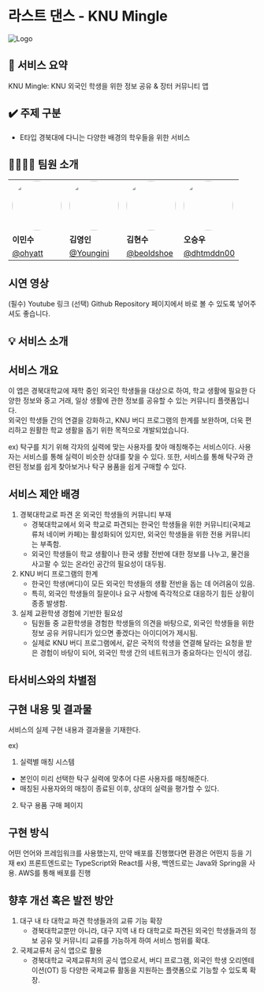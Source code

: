 # 라스트 댄스 - KNU Mingle
<img src="https://github.com/user-attachments/assets/eed6b6ba-9430-4805-80fc-d68ca6372aee" alt="Logo" />

## 📌 서비스 요약
KNU Mingle: KNU 외국인 학생을 위한 정보 공유 & 장터 커뮤니티 앱

## ✔️ 주제 구분
- E타입 경북대에 다니는 다양한 배경의 학우들을 위한 서비스
  
## 🧑‍🧑‍🧒‍🧒 팀원 소개

|                         |                         |                         |                         |
|-------------------------|-------------------------|-------------------------|-------------------------|
| <img src="https://github.com/ohyatt.png" width="100" height="100" style="border-radius:50%;"> | <img src="https://github.com/Youngini.png" width="100" height="100" style="border-radius:50%;"> | <img src="https://github.com/beoldshoe.png" width="100" height="100" style="border-radius:50%;"> | <img src="https://github.com/dhtmddn00.png" width="100" height="100" style="border-radius:50%;"> |
| **이민수**              | **김영인**              | **김현수**              | **오승우**              |
| [@ohyatt](https://github.com/ohyatt)  | [@Youngini](https://github.com/Youngini) | [@beoldshoe](https://github.com/beoldshoe) | [@dhtmddn00](https://github.com/dhtmddn00) |

## 시연 영상
(필수) Youtube 링크
(선택) Github Repository 페이지에서 바로 볼 수 있도록 넣어주셔도 좋습니다.

## 💡 서비스 소개
## 서비스 개요
이 앱은 경북대학교에 재학 중인 외국인 학생들을 대상으로 하여, 학교 생활에 필요한 다양한 정보와 중고 거래, 일상 생활에 관한 정보를 공유할 수 있는 커뮤니티 플랫폼입니다. 
<br>
외국인 학생들 간의 연결을 강화하고, KNU 버디 프로그램의 한계를 보완하며, 더욱 편리하고 원활한 학교 생활을 돕기 위한 목적으로 개발되었습니다.

ex) 
탁구를 치기 위해 각자의 실력에 맞는 사용자를 찾아 매칭해주는 서비스이다.
사용자는 서비스를 통해 실력이 비슷한 상대를 찾을 수 있다.
또한, 서비스를 통해 탁구와 관련된 정보를 쉽게 찾아보거나 탁구 용품을 쉽게 구매할 수 있다.

## 서비스 제안 배경
1. 경북대학교로 파견 온 외국인 학생들의 커뮤니티 부재
   - 경북대학교에서 외국 학교로 파견되는 한국인 학생들을 위한 커뮤니티(국제교류처 네이버 카페)는 활성화되어 있지만, 외국인 학생들을 위한 전용 커뮤니티는 부족함.
   - 외국인 학생들이 학교 생활이나 한국 생활 전반에 대한 정보를 나누고, 물건을 사고팔 수 있는 온라인 공간의 필요성이 대두됨. <br>
2. KNU 버디 프로그램의 한계
   - 한국인 학생(버디)이 모든 외국인 학생들의 생활 전반을 돕는 데 어려움이 있음.
   - 특히, 외국인 학생들의 질문이나 요구 사항에 즉각적으로 대응하기 힘든 상황이 종종 발생함. <br>
3. 실제 교환학생 경험에 기반한 필요성
   - 팀원들 중 교환학생을 경험한 학생들의 의견을 바탕으로, 외국인 학생들을 위한 정보 공유 커뮤니티가 있으면 좋겠다는 아이디어가 제시됨.
   - 실제로 KNU 버디 프로그램에서, 같은 국적의 학생을 연결해 달라는 요청을 받은 경험이 바탕이 되어, 외국인 학생 간의 네트워크가 중요하다는 인식이 생김.

## 타서비스와의 차별점

## 구현 내용 및 결과물
서비스의 실제 구현 내용과 결과물을 기재한다.

ex)
1. 실력별 매칭 시스템
  - 본인이 미리 선택한 탁구 실력에 맞추어 다른 사용자를 매칭해준다.
  - 매칭된 사용자와의 매칭이 종료된 이후, 상대의 실력을 평가할 수 있다.
2. 탁구 용품 구매 페이지

## 구현 방식
어떤 언어와 프레임워크를 사용했는지, 만약 배포를 진행했다면 환경은 어떤지 등을 기재
ex) 프론트엔드로는 TypeScript와 React를 사용, 백엔드로는 Java와 Spring을 사용. AWS를 통해 배포를 진행

## 향후 개선 혹은 발전 방안
1. 대구 내 타 대학교 파견 학생들과의 교류 기능 확장
   - 경북대학교뿐만 아니라, 대구 지역 내 타 대학교로 파견된 외국인 학생들과의 정보 공유 및 커뮤니티 교류를 가능하게 하여 서비스 범위를 확대.
2. 국제교류처 공식 앱으로 활용
   - 경북대학교 국제교류처의 공식 앱으로서, 버디 프로그램, 외국인 학생 오리엔테이션(OT) 등 다양한 국제교류 활동을 지원하는 플랫폼으로 기능할 수 있도록 확장.
